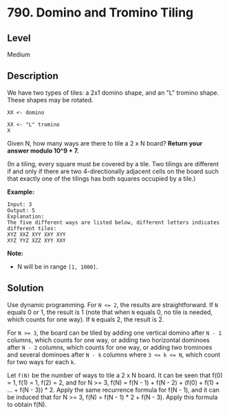 # 790. Domino and Tromino Tiling
## Level
Medium

## Description
We have two types of tiles: a 2x1 domino shape, and an "L" tromino shape. These shapes may be rotated.
```
XX <- domino

XX <- "L" tromino
X
```
Given N, how many ways are there to tile a 2 x N board? **Return your answer modulo 10^9 + 7.**

(In a tiling, every square must be covered by a tile. Two tilings are different if and only if there are two 4-directionally adjacent cells on the board such that exactly one of the tilings has both squares occupied by a tile.)

**Example:**
```
Input: 3
Output: 5
Explanation: 
The five different ways are listed below, different letters indicates different tiles:
XYZ XXZ XYY XXY XYY
XYZ YYZ XZZ XYY XXY
```

**Note:**

* N will be in range `[1, 1000]`.

## Solution
Use dynamic programming. For `N <= 2`, the results are straightforward. If `N` equals 0 or 1, the result is 1 (note that when `N` equals 0, no tile is needed, which counts for one way). If `N` equals 2, the result is 2.

For `N >= 3`, the board can be tiled by adding one vertical domino after `N - 1` columns, which counts for one way, or adding two horizontal dominoes after `N - 2` columns, which counts for one way, or adding two trominoes and several dominoes after `N - k` columns where `3 <= k <= N`, which count for two ways for each `k`.

Let `f(N)` be the number of ways to tile a 2 x N board. It can be seen that f(0) = 1, f(1) = 1, f(2) = 2, and for N >= 3, f(N) = f(N - 1) + f(N - 2) + (f(0) + f(1) + ... + f(N - 3)) * 2. Apply the same recurrence formula for f(N - 1), and it can be induced that for N >= 3, f(N) = f(N - 1) * 2 + f(N - 3). Apply this formula to obtain f(N).
